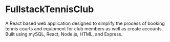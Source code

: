 # FullstackTennisClub
A React based web application designed to simplify the process of booking tennis courts and equipment for club members as well as create accounts. Built using mySQL, React, Node.js, HTML, and Express. 
